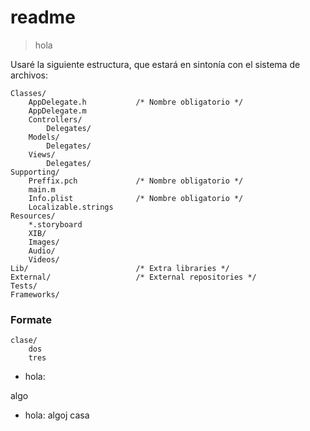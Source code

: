 readme
======

>hola



Usaré la siguiente estructura, que estará en sintonía con el sistema de archivos:

	Classes/
		AppDelegate.h			/* Nombre obligatorio */
		AppDelegate.m
		Controllers/
			Delegates/
		Models/
			Delegates/		
		Views/
			Delegates/		
	Supporting/
		Preffix.pch				/* Nombre obligatorio */
		main.m
		Info.plist				/* Nombre obligatorio */
		Localizable.strings
	Resources/
		*.storyboard
		XIB/		
		Images/
		Audio/
		Videos/
	Lib/						/* Extra libraries */
	External/					/* External repositories */
	Tests/
	Frameworks/

### Formate
	clase/
		dos
		tres
* hola:

algo
* hola:
	algoj
	casa
